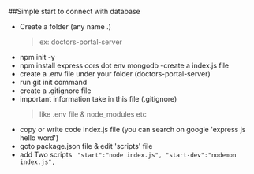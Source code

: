 ##Simple start to connect with database

- Create a folder (any name .)
  > ex: doctors-portal-server
- npm init -y
- npm install express cors dot
  env mongodb
  -create a index.js file
- create a .env file under your folder (doctors-portal-server)
- run git init command
- create a .gitignore file
- important information take in this file (.gitignore)
  > like .env file & node_modules etc
- copy or write code index.js file (you can search on google 'express js hello word')
- goto package.json file & edit 'scripts' file
- add Two scripts ` "start":"node index.js", "start-dev":"nodemon index.js",`
